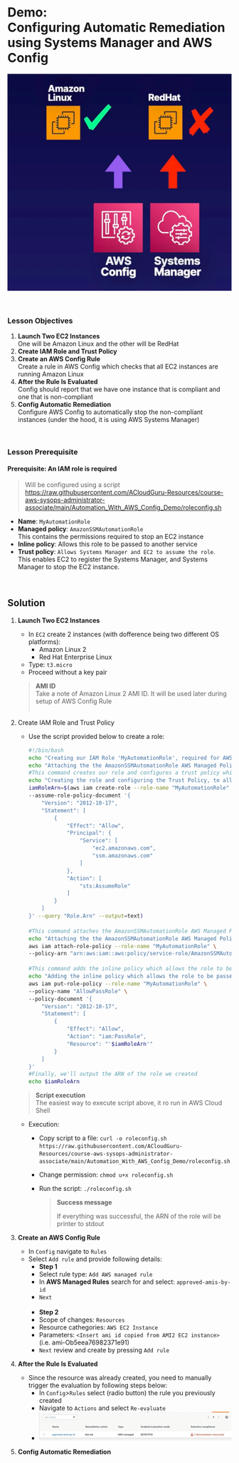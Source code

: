 # Demo:<br>Configuring Automatic Remediation using Systems Manager and AWS Config

![](../img/demo/3.8.AWSConfig-AutomaticRemediation.png)

<br>

### Lesson Objectives
1. **Launch Two EC2 Instances**<br>One will be Amazon Linux and the other will be RedHat
2. **Create IAM Role and Trust Policy**
3. **Create an AWS Config Rule**<br>Create a rule in AWS Config which checks that all EC2 instances are running Amazon Linux
4. **After the Rule Is Evaluated**<br>Config should report that we have one instance that is compliant and one that is non-compliant
5. **Config Automatic Remediation**<br>Configure AWS Config to automatically stop the non-compliant instances (under the hood, it is using AWS Systems Manager)

<br>

### Lesson Prerequisite

#### Prerequisite: **An IAM role is required**

> Will be configured using a script<br>https://raw.githubusercontent.com/ACloudGuru-Resources/course-aws-sysops-administrator-associate/main/Automation_With_AWS_Config_Demo/roleconfig.sh
- **Name**: `MyAutomationRole`
- **Managed policy**: `AmazonSSMAutomationRole`<br>This contains the permissions required to stop an EC2 instance
- **Inline policy**: Allows this role to be passed to another service
- **Trust policy**: `Allows Systems Manager and EC2 to assume the role`.<br>This enables EC2 to register the Systems Manager, and Systems Manager to stop the EC2 instance.

<br>


## Solution
1. **Launch Two EC2 Instances**
    - In `EC2` create 2 instances (with dofference being two different OS platforms):
      - Amazon Linux 2
      - Red Hat Enterprise Linux
    - Type: `t3.micro`
    - Proceed without a key pair

    > **AMI ID**<br>
    > Take a note of Amazon Linux 2 AMI ID. It will be used later during setup of AWS Config Rule<br><br>

2. Create IAM Role and Trust Policy
    - Use the script provided below to create a role:
        ```sh
        #!/bin/bash
        echo "Creating our IAM Role 'MyAutomationRole', required for AWS Config auto remediation"
        echo "Attaching the the AmazonSSMAutomationRole AWS Managed Policy..."
        #This command creates our role and configures a trust policy which allows EC2 and Systems Manager to assume the role.
        echo "Creating the role and configuring the Trust Policy, to allow EC2 and Systems Manager to assume this role..."
        iamRoleArn=$(aws iam create-role --role-name "MyAutomationRole" \
        --assume-role-policy-document '{
            "Version": "2012-10-17",
            "Statement": [
                {
                    "Effect": "Allow",
                    "Principal": {
                        "Service": [
                            "ec2.amazonaws.com",
                            "ssm.amazonaws.com"
                        ]
                    },
                    "Action": [
                        "sts:AssumeRole"
                    ]
                }
            ]
        }' --query "Role.Arn" --output=text)

        #This command attaches the AmazonSSMAutomationRole AWS Managed Policy 
        echo "Attaching the the AmazonSSMAutomationRole AWS Managed Policy..."
        aws iam attach-role-policy --role-name "MyAutomationRole" \
        --policy-arn "arn:aws:iam::aws:policy/service-role/AmazonSSMAutomationRole"

        #This command adds the inline policy which allows the role to be passed to another service. We have to pass in the ARN of our role. 
        echo "Adding the inline policy which allows the role to be passed to another service..."
        aws iam put-role-policy --role-name "MyAutomationRole" \
        --policy-name "AllowPassRole" \
        --policy-document '{
            "Version": "2012-10-17",
            "Statement": [
                {
                    "Effect": "Allow",
                    "Action": "iam:PassRole",
                    "Resource": "'$iamRoleArn'"
                }
            ]
        }'
        #Finally, we'll output the ARN of the role we created
        echo $iamRoleArn
        ```


    > **Script execution**<br>
    > The easiest way to execute script above, it ro run in AWS Cloud Shell

    - Execution: 
      - Copy script to a file:
        `curl -o roleconfig.sh https://raw.githubusercontent.com/ACloudGuru-Resources/course-aws-sysops-administrator-associate/main/Automation_With_AWS_Config_Demo/roleconfig.sh`
      - Change permission:
            `chmod u+x roleconfig.sh`
      - Run the script:
            `./roleconfig.sh`

          > **Success message**
          >
          > If everything was successful, the ARN of the role will be printer to stdout

3. **Create an AWS Config Rule** 
    - In `Config` navigate to `Rules`
    - Select `Add rule` and provide following details:
      - **Step 1**
      - Select rule type: `Add AWS managed rule`
      - In **AWS Managed Rules** search for and select: `approved-amis-by-id`
      - `Next`<br><br>
      - **Step 2**
      - Scope of changes: `Resources`
      - Resource cathegories: `AWS EC2 Instance`
      - Parameters: `<Insert ami id copied from AMI2 EC2 instance>` (i.e. ami-Ob5eea76982371e91)
      - `Next` review and create by pressing `Add rule`


4. **After the Rule Is Evaluated**
    - Since the resource was already created, you need to manually trigger the evaluation by following steps below:
        - In `Config`>`Rules` select (radio button) the rule you previously created
        - Navigate to `Actions` and select `Re-evaluate`
        - ![](../img/demo/3.8.AWSConfig-AutomaticRemediation-ScanResult.png)
  

5. **Config Automatic Remediation**


